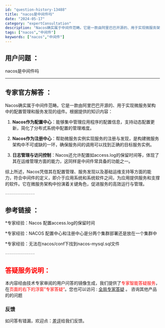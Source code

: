 ```yaml
---
id: "question-history-13488"
title: "nacos是中间件吗"
date: "2024-05-17"
category: "expertConsultation"
description: "Nacos确实属于中间件范畴。它是一款由阿里巴巴开源的、用于实现微服务架构中的配置管理和服务发现的组件。根据提供的知识内容：1. **Nacos作为配置中心**：能够集中管理应用程序的配置信息，支持动态配置更新，简化了分布式系统中配置的管理难度。   2. **Nacos作为注册中心**：帮助微服务"
tags: ["nacos","中间件"]
keywords: ["nacos","中间件"]
---
```


## 用户问题 ： 
 nacos是中间件吗  

---------------
## 专家官方解答 ：

Nacos确实属于中间件范畴。它是一款由阿里巴巴开源的、用于实现微服务架构中的配置管理和服务发现的组件。根据提供的知识内容：

1. **Nacos作为配置中心**：能够集中管理应用程序的配置信息，支持动态配置更新，简化了分布式系统中配置的管理难度。
   
2. **Nacos作为注册中心**：帮助微服务实例实现服务的注册与发现，是构建微服务架构中不可或缺的一环，确保服务间的调用可以找到正确的目标服务实例。

3. **日志管理与访问控制**：Nacos还允许配置如access.log的保留时间等，体现了其在运维管理方面的能力，这同样是中间件常具备的功能之一。

综上所述，Nacos凭借其在配置管理、服务发现以及基础运维支持等方面的能力，符合中间件的定义，即介于应用系统和系统软件之间，为应用提供服务和支撑的软件。它在微服务架构中扮演着关键角色，促进服务的高效运行与管理。


<font color="#949494">---------------</font> 


## 参考链接 ：

*专家经验：Nacos 配置access.log的保留时间 
 
 *专家经验：NACOS 配置中心和注册中心是分两个集群部署还是放在一个集群中 
 
 *专家经验：无法在nacos/conf下找到nacos-mysql.sql文件 


 <font color="#949494">---------------</font> 
 


## <font color="#FF0000">答疑服务说明：</font> 

本内容经由技术专家审阅的用户问答的镜像生成，我们提供了<font color="#FF0000">专家智能答疑服务</font>，在<font color="#FF0000">页面的右下的浮窗”专家答疑“</font>。您也可以访问 : [全局专家答疑](https://answer.opensource.alibaba.com/docs/intro) 。 咨询其他产品的的问题

### 反馈
如问答有错漏，欢迎点：[差评](https://ai.nacos.io/user/feedbackByEnhancerGradePOJOID?enhancerGradePOJOId=13913)给我们反馈。
